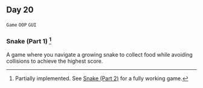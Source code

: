 ## Day 20

`Game` `OOP` `GUI`


### Snake (Part 1) [^1]
A game where you navigate a growing snake to collect food while avoiding collisions to achieve the highest score.


[^1]: Partially implemented. See [Snake (Part 2)](../021) for a fully working game.
